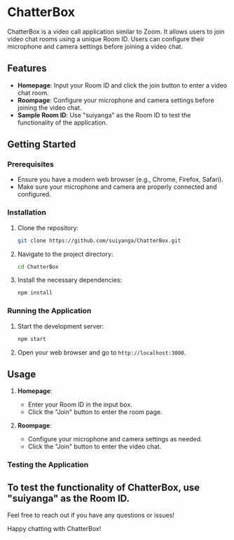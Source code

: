 # ChatterBox

ChatterBox is a video call application similar to Zoom. It allows users to join video chat rooms using a unique Room ID. Users can configure their microphone and camera settings before joining a video chat.

## Features

- **Homepage**: Input your Room ID and click the join button to enter a video chat room.
- **Roompage**: Configure your microphone and camera settings before joining the video chat.
- **Sample Room ID**: Use "suiyanga" as the Room ID to test the functionality of the application.

## Getting Started

### Prerequisites

- Ensure you have a modern web browser (e.g., Chrome, Firefox, Safari).
- Make sure your microphone and camera are properly connected and configured.

### Installation

1. Clone the repository:
    ```bash
    git clone https://github.com/suiyanga/ChatterBox.git
    ```
2. Navigate to the project directory:
    ```bash
    cd ChatterBox
    ```
3. Install the necessary dependencies:
    ```bash
    npm install
    ```

### Running the Application

1. Start the development server:
    ```bash
    npm start
    ```
2. Open your web browser and go to `http://localhost:3000`.

## Usage

1. **Homepage**:
    - Enter your Room ID in the input box.
    - Click the "Join" button to enter the room page.

2. **Roompage**:
    - Configure your microphone and camera settings as needed.
    - Click the "Join" button to enter the video chat.

### Testing the Application

To test the functionality of ChatterBox, use "suiyanga" as the Room ID.
--

Feel free to reach out if you have any questions or issues!

Happy chatting with ChatterBox!

